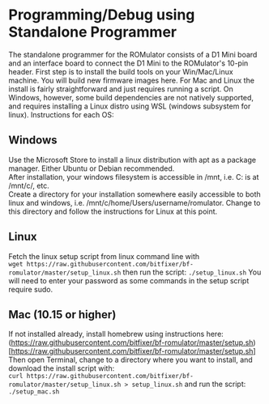 # Programming/Debug using Standalone Programmer

The standalone programmer for the ROMulator consists of a D1 Mini board and an interface board to connect the D1 Mini to the ROMulator's 10-pin header.
First step is to install the build tools on your Win/Mac/Linux machine. You will build new firmware images here. For Mac and Linux the install is fairly straightforward and just requires running a script. On Windows, however, some build dependencies are not natively supported, and requires installing a Linux distro using WSL (windows subsystem for linux). 
Instructions for each OS:

## Windows

Use the Microsoft Store to install a linux distribution with apt as a package manager. Either Ubuntu or Debian recommended.\
After installation, your windows filesystem is accessible in /mnt, i.e. C: is at /mnt/c/, etc.\
Create a directory for your installation somewhere easily accessible to both linux and windows, i.e. /mnt/c/home/Users/username/romulator. Change to this directory and follow the instructions for Linux at this point.

## Linux

Fetch the linux setup script from linux command line with\
```wget https://raw.githubusercontent.com/bitfixer/bf-romulator/master/setup_linux.sh```
then run the script:
```./setup_linux.sh```
You will need to enter your password as some commands in the setup script require sudo.

## Mac (10.15 or higher)

If not installed already, install homebrew using instructions here:\
(https://raw.githubusercontent.com/bitfixer/bf-romulator/master/setup.sh)[https://raw.githubusercontent.com/bitfixer/bf-romulator/master/setup.sh]
Then open Terminal, change to a directory where you want to install, and download the install script with:\
```curl https://raw.githubusercontent.com/bitfixer/bf-romulator/master/setup_linux.sh > setup_linux.sh```
and run the script:
```./setup_mac.sh```




